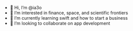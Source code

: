 - 👋 Hi, I’m @ia3o
- 👀 I’m interested in finance, space, and scientific frontiers
- 🌱 I’m currently learning swift and how to start a business
- 💞️ I’m looking to collaborate on app development
